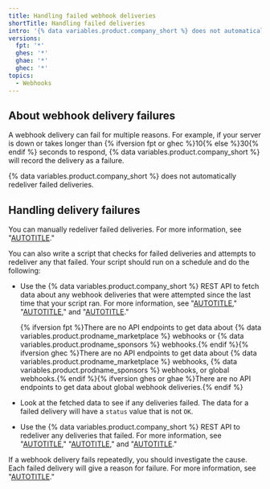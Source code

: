 ```yaml
---
title: Handling failed webhook deliveries
shortTitle: Handling failed deliveries
intro: '{% data variables.product.company_short %} does not automatically redeliver failed webhook deliveries, but you can handle failed deliveries manually or by writing code.'
versions:
  fpt: '*'
  ghes: '*'
  ghae: '*'
  ghec: '*'
topics:
  - Webhooks
---
```


## About webhook delivery failures

A webhook delivery can fail for multiple reasons. For example, if your server is down or takes longer than {% ifversion fpt or ghec %}10{% else %}30{% endif %} seconds to respond, {% data variables.product.company_short %} will record the delivery as a failure.

{% data variables.product.company_short %} does not automatically redeliver failed deliveries.

## Handling delivery failures

You can manually redeliver failed deliveries. For more information, see "[AUTOTITLE](/webhooks/testing-and-troubleshooting-webhooks/redelivering-webhooks)."

You can also write a script that checks for failed deliveries and attempts to redeliver any that failed. Your script should run on a schedule and do the following:

- Use the {% data variables.product.company_short %} REST API to fetch data about any webhook deliveries that were attempted since the last time that your script ran. For more information, see "[AUTOTITLE](/rest/webhooks/repo-deliveries#list-deliveries-for-a-repository-webhook)," "[AUTOTITLE](/rest/orgs/webhooks#list-deliveries-for-an-organization-webhook)," and "[AUTOTITLE](/rest/apps/webhooks#list-deliveries-for-an-app-webhook)."

   {% ifversion fpt %}There are no API endpoints to get data about {% data variables.product.prodname_marketplace %} webhooks or {% data variables.product.prodname_sponsors %} webhooks.{% endif %}{% ifversion ghec %}There are no API endpoints to get data about {% data variables.product.prodname_marketplace %} webhooks, {% data variables.product.prodname_sponsors %} webhooks, or global webhooks.{% endif %}{% ifversion ghes or ghae %}There are no API endpoints to get data about global webhook deliveries.{% endif %}

- Look at the fetched data to see if any deliveries failed. The data for a failed delivery will have a `status` value that is not `OK`.
- Use the {% data variables.product.company_short %} REST API to redeliver any deliveries that failed. For more information, see "[AUTOTITLE](/rest/webhooks/repo-deliveries#redeliver-a-delivery-for-a-repository-webhook)," "[AUTOTITLE](/rest/orgs/webhooks#redeliver-a-delivery-for-an-organization-webhook)," and "[AUTOTITLE](/rest/apps/webhooks#redeliver-a-delivery-for-an-app-webhook)."

If a webhook delivery fails repeatedly, you should investigate the cause. Each failed delivery will give a reason for failure. For more information, see "[AUTOTITLE](/webhooks/testing-and-troubleshooting-webhooks/troubleshooting-webhooks)."
